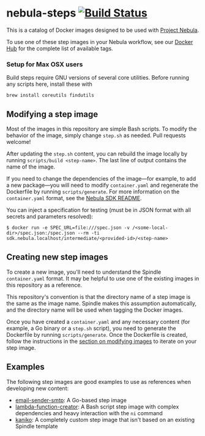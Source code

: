 # nebula-steps [![Build Status](https://travis-ci.com/puppetlabs/nebula-steps.svg?branch=master)](https://travis-ci.com/puppetlabs/nebula-steps)

This is a catalog of Docker images designed to be used with
[Project Nebula](https://puppet.com/project-nebula).

To use one of these step images in your Nebula workflow, see our
[Docker Hub](https://hub.docker.com/u/projectnebula) for the complete list of
available tags.

### Setup for Max OSX users

Build steps require GNU versions of several core utilities. Before running any scripts here, install these with

```
brew install coreutils findutils
```

## Modifying a step image

Most of the images in this repository are simple Bash scripts. To modify the
behavior of the image, simply change `step.sh` as needed. Pull requests welcome!

After updating the `step.sh` content, you can rebuild the image locally by
running `scripts/build <step-name>`. The last line of output contains the name
of the image.

If you need to change the dependencies of the image—for example, to add a new
package—you will need to modify `container.yaml` and regenerate the Dockerfile
by running `scripts/generate`. For more information on the `container.yaml` format, see the [Nebula SDK README](https://github.com/puppetlabs/nebula-sdk/blob/master/README.md#spindle).

You can inject a specification for testing (must be in JSON format with all
secrets and parameters resolved):

```console
$ docker run -e SPEC_URL=file:///spec.json -v /<some-local-dir>/spec.json:/spec.json --rm -ti sdk.nebula.localhost/intermediate/<provided-id>/<step-name>
```

## Creating new step images

To create a new image, you'll need to understand the Spindle `container.yaml`
format. It may be helpful to use one of the existing images in this repository
as a reference.

This repository's convention is that the directory name of a step image is the
same as the image name. Spindle makes this assumption automatically, and the
directory name will be used when tagging the Docker images.

Once you have created a `container.yaml` and any necessary content (for example,
a Go binary or a `step.sh` script), you need to generate the Dockerfile by
running `scripts/generate`. Once the Dockerfile is created, follow the
instructions in the [section on modifying images](#modifying-a-step-image) to
iterate on your step image.

## Examples

The following step images are good examples to use as references when developing
new content:

* [email-sender-smtp](https://github.com/puppetlabs/nebula-steps/tree/master/email-sender-smtp):
  A Go-based step image
* [lambda-function-creator](https://github.com/puppetlabs/nebula-steps/tree/master/lambda-function-creator):
  A Bash script step image with complex dependencies and heavy interaction with
  the `ni` command
* [kaniko](https://github.com/puppetlabs/nebula-steps/tree/master/kaniko): A
  completely custom step image that isn't based on an existing Spindle template
